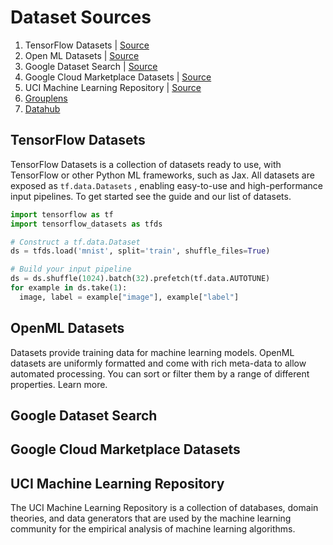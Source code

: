 # Dataset Sources

1. TensorFlow Datasets | [Source](https://www.tensorflow.org/datasets)
1. Open ML Datasets | [Source](https://www.openml.org/search?type=data&status=active&sort=runs)
1. Google Dataset Search | [Source](https://datasetsearch.research.google.com/)
1. Google Cloud Marketplace Datasets | [Source](https://cloud.google.com/marketplace/browse?filter=solution-type:dataset&_ga=2.117206726.1548303019.1669322993-270543887.1669322993)
1. UCI Machine Learning Repository | [Source](https://archive.ics.uci.edu/ml/datasets.php)
1. [Grouplens](https://grouplens.org/about/what-is-grouplens/)
1. [Datahub](https://datahub.io/collections)

## TensorFlow Datasets
TensorFlow Datasets is a collection of datasets ready to use, with TensorFlow or other Python ML frameworks, such as Jax. All datasets are exposed as `tf.data.Datasets` , enabling easy-to-use and high-performance input pipelines. To get started see the guide and our list of datasets.

```python
import tensorflow as tf
import tensorflow_datasets as tfds

# Construct a tf.data.Dataset
ds = tfds.load('mnist', split='train', shuffle_files=True)

# Build your input pipeline
ds = ds.shuffle(1024).batch(32).prefetch(tf.data.AUTOTUNE)
for example in ds.take(1):
  image, label = example["image"], example["label"]
```

## OpenML Datasets
Datasets provide training data for machine learning models. OpenML datasets are uniformly formatted and come with rich meta-data to allow automated processing. You can sort or filter them by a range of different properties. Learn more.

## Google Dataset Search


## Google Cloud Marketplace Datasets 


## UCI Machine Learning Repository
The UCI Machine Learning Repository is a collection of databases, domain theories, and data generators that are used by the machine learning community for the empirical analysis of machine learning algorithms.



